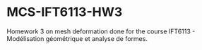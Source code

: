 # MCS-IFT6113-HW3
Homework 3 on mesh deformation done for the course IFT6113 - Modélisation géométrique et analyse de formes.
